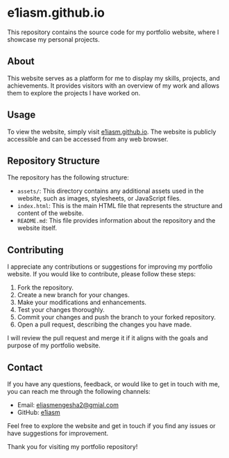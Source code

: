 # e1iasm.github.io

This repository contains the source code for my portfolio website, where I showcase my personal projects.

## About

This website serves as a platform for me to display my skills, projects, and achievements. It provides visitors with an overview of my work and allows them to explore the projects I have worked on.

## Usage

To view the website, simply visit [e1iasm.github.io](https://e1iasm.github.io/). The website is publicly accessible and can be accessed from any web browser.

## Repository Structure

The repository has the following structure:

- `assets/`: This directory contains any additional assets used in the website, such as images, stylesheets, or JavaScript files.
- `index.html`: This is the main HTML file that represents the structure and content of the website.
- `README.md`: This file provides information about the repository and the website itself.

## Contributing

I appreciate any contributions or suggestions for improving my portfolio website. If you would like to contribute, please follow these steps:

1. Fork the repository.
2. Create a new branch for your changes.
3. Make your modifications and enhancements.
4. Test your changes thoroughly.
5. Commit your changes and push the branch to your forked repository.
6. Open a pull request, describing the changes you have made.

I will review the pull request and merge it if it aligns with the goals and purpose of my portfolio website.

## Contact

If you have any questions, feedback, or would like to get in touch with me, you can reach me through the following channels:

- Email: [eliasmengesha2@gmial.com](mailto:eliasmengesha2@gmial.com)
- GitHub: [e1iasm](https://github.com/e1iasm)


Feel free to explore the website and get in touch if you find any issues or have suggestions for improvement.

Thank you for visiting my portfolio repository!

